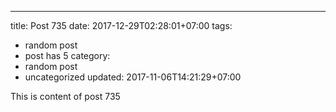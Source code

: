 ---
title: Post 735
date: 2017-12-29T02:28:01+07:00
tags:
  - random post
  - post has 5
category:
  - random post
  - uncategorized
updated: 2017-11-06T14:21:29+07:00

This is content of post 735